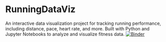 # RunningDataViz
An interactive data visualization project for tracking running performance, including distance, pace, heart rate, and more. Built with Python and Jupyter Notebooks to analyze and visualize fitness data.
[![Binder](https://mybinder.org/badge_logo.svg)](https://mybinder.org/v2/gh/your-username/RunningDataViz/HEAD)
